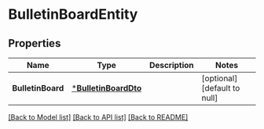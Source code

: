 # BulletinBoardEntity

## Properties
Name | Type | Description | Notes
------------ | ------------- | ------------- | -------------
**BulletinBoard** | [***BulletinBoardDto**](BulletinBoardDTO.md) |  | [optional] [default to null]

[[Back to Model list]](../README.md#documentation-for-models) [[Back to API list]](../README.md#documentation-for-api-endpoints) [[Back to README]](../README.md)


